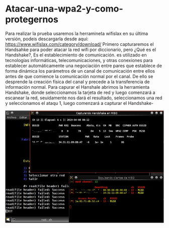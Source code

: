 # Atacar-una-wpa2-y-como-protegernos
Para realizar la prueba usaremos la herramineta wifislax en su última versión, podeis descargarla desde aquí: https://www.wifislax.com/category/download/
Primero capturaremos el Handsahke para poder atacar la red wifi por diccionario, pero ¿Qué es el Handshake?, Es el establecimiento de comunicación. es utilizado en tecnologías informáticas, telecomunicaciones, y otras conexiones para establecer automáticamente una negociación entre pares que establece de forma dinámica los parámetros de un canal de comunicación entre ellos antes de que comience la comunicación normal por el canal. De ello se desprende la creación física del canal y precede a la transferencia de información normal.
Para capurar el Hanshale abrimos la herramienta Handshake, donde seleccionamos la tarjeta de red y luego comenzará a escanear la red, seuidamente nos dará el resultado, seleccionamos una red y seleccionamos el ataqu 1, luego comenzará a capturar el Handshake-

![captura1](https://raw.githubusercontent.com/antonioherediia/Atacar-una-wpa2-y-como-protegernos/98d0dccf67c45914b23d63286468c038b54156ab/hackear-redes-wpa2-3.jpg)
